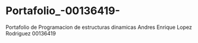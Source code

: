 # Portafolio_-00136419-
Portafolio de Programacion de estructuras dinamicas
Andres Enrique Lopez Rodriguez 00136419
